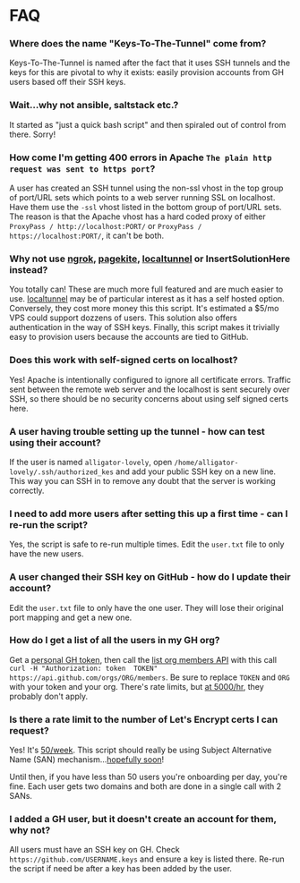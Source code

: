 # FAQ

### Where does the name "Keys-To-The-Tunnel" come from?
Keys-To-The-Tunnel is named after the fact that it uses SSH tunnels and the keys for this are pivotal to why it exists: easily provision accounts from GH users based off their SSH keys.

### Wait...why not ansible, saltstack etc.?
It started as "just a quick bash script" and then spiraled out of control from there.  Sorry!

### How come I'm getting 400 errors in Apache `The plain http request was sent to https port`?
A user has created an SSH tunnel using the non-ssl vhost in the top group of port/URL sets which points to a web server running SSL on localhost.  Have them use the `-ssl` vhost listed in the bottom group of port/URL sets.  The reason is that the Apache vhost has a hard coded proxy of either `ProxyPass / http://localhost:PORT/` or `ProxyPass / https://localhost:PORT/`, it can't be both.  
  
### Why not use [ngrok](https://ngrok.com/), [pagekite](https://pagekite.net/), [localtunnel](https://github.com/localtunnel/localtunnel) or InsertSolutionHere instead?
You totally can!  These are much more full featured and are much easier to use. [localtunnel](https://github.com/localtunnel/localtunnel)  may be of particular interest as it has a self hosted option.  Conversely, they cost more money this this script.  It's estimated a $5/mo VPS could support dozzens of users. This solution also offers authentication in the way of SSH keys. Finally, this script makes it trivially easy to provision users because the accounts are tied to GitHub.
  
### Does this work with self-signed certs on localhost?
Yes! Apache is intentionally configured to ignore all certificate errors. Traffic sent between the remote web server and the localhost is sent securely over SSH, so there should be no security concerns about using self signed certs here.
  

### A user having trouble setting up the tunnel - how can test using their account?
If the user is named `alligator-lovely`, open `/home/alligator-lovely/.ssh/authorized_kes` and add your public SSH key on a new line.  This way you can SSH in to remove any doubt that the server is working correctly.
  

### I need to add more users after setting this up a first time - can I re-run the script?
Yes, the script is safe to re-run multiple times. Edit the `user.txt` file to only have the new users.
  

### A user changed their SSH key on GitHub - how do I update their account?
Edit the `user.txt` file to only have the one user.  They will lose their original port mapping and get a new one.


### How do I get a list of all the users in my GH org?
Get a [personal GH token](https://github.com/settings/tokens), then call the [list org members API](https://docs.github.com/en/rest/reference/orgs#list-organization-members) with this call `curl -H "Authorization: token  TOKEN" https://api.github.com/orgs/ORG/members`. Be sure to replace `TOKEN` and `ORG` with your token and your org. There's rate limits, but [at 5000/hr](https://docs.github.com/en/rest/overview/resources-in-the-rest-api#rate-limiting), they probably don't apply.


### Is there a rate limit to the number of Let's Encrypt certs I can request?
Yes! It's [50/week](https://letsencrypt.org/docs/rate-limits/).  This script should really be using Subject Alternative Name (SAN) mechanism...[hopefully soon](https://github.com/mrjones-plip/Keys-To-The-Tunnel/issues/1)! 

Until then, if you have less than 50 users you're onboarding per day, you're fine. Each user gets two domains and both are done in a single call with 2 SANs.

### I added a GH user, but it doesn't create an account for them, why not?
All users must have an SSH key on GH.  Check `https://github.com/USERNAME.keys` and ensure a key is listed there. Re-run the script if need be after a key has been added by the user.
